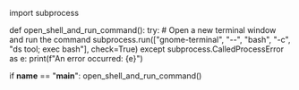 import subprocess

def open_shell_and_run_command():
    try:
        # Open a new terminal window and run the command
        subprocess.run(["gnome-terminal", "--", "bash", "-c", "ds tool; exec bash"], check=True)
    except subprocess.CalledProcessError as e:
        print(f"An error occurred: {e}")

if __name__ == "__main__":
    open_shell_and_run_command()